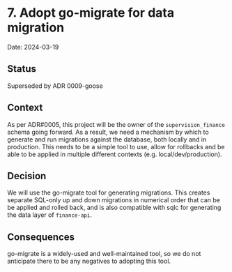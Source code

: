 # 7. Adopt go-migrate for data migration

Date: 2024-03-19

## Status

Superseded by ADR 0009-goose

## Context

As per ADR#0005, this project will be the owner of the `supervision_finance` schema going forward. As a result, we need
a mechanism by which to generate and run migrations against the database, both locally and in production. This needs to 
be a simple tool to use, allow for rollbacks and be able to be applied in multiple different contexts (e.g. local/dev/production).

## Decision

We will use the go-migrate tool for generating migrations. This creates separate SQL-only up and down migrations in numerical
order that can be be applied and rolled back, and is also compatible with sqlc for generating the data layer of `finance-api`.

## Consequences

go-migrate is a widely-used and well-maintained tool, so we do not anticipate there to be any negatives to adopting this tool.
